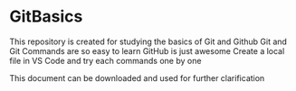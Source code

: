 # GitBasics
This repository is created for studying the basics of Git and Github 
Git and Git Commands are so easy to learn 
GitHub is just awesome
Create a local file in VS Code and try each commands one by one

This document can be downloaded and used for further clarification

